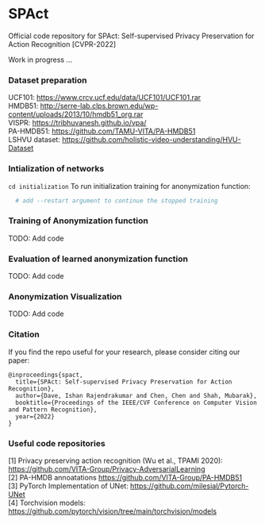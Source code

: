# SPAct
Official code repository for SPAct: Self-supervised Privacy Preservation for Action Recognition [CVPR-2022]

Work in progress ...

### Dataset preparation

UCF101: https://www.crcv.ucf.edu/data/UCF101/UCF101.rar
<br/>HMDB51: http://serre-lab.clps.brown.edu/wp-content/uploads/2013/10/hmdb51_org.rar
<br/>VISPR: https://tribhuvanesh.github.io/vpa/
<br/>PA-HMDB51: https://github.com/TAMU-VITA/PA-HMDB51
<br/>LSHVU dataset: https://github.com/holistic-video-understanding/HVU-Dataset

### Intialization of networks
``cd initialization``
To run initialization training for anonymization function: 
```python train_recon.py --run_id="give_any_expname_you_like"
  # add --restart argument to continue the stopped training
 ```


### Training of Anonymization function
TODO: Add code

### Evaluation of learned anonymization function
TODO: Add code

### Anonymization Visualization
TODO: Add code

### Citation

If you find the repo useful for your research, please consider citing our paper: 
```
@inproceedings{spact,
  title={SPAct: Self-supervised Privacy Preservation for Action Recognition},
  author={Dave, Ishan Rajendrakumar and Chen, Chen and Shah, Mubarak},
  booktitle={Proceedings of the IEEE/CVF Conference on Computer Vision and Pattern Recognition},
  year={2022}
}
```
### Useful code repositories

[1] Privacy preserving action recognition (Wu et al., TPAMI 2020): https://github.com/VITA-Group/Privacy-AdversarialLearning 
<br/>[2] PA-HMDB annoatations https://github.com/VITA-Group/PA-HMDB51
<br/>[3] PyTorch Implementation of UNet: https://github.com/milesial/Pytorch-UNet
<br/>[4] Torchvision models: https://github.com/pytorch/vision/tree/main/torchvision/models
